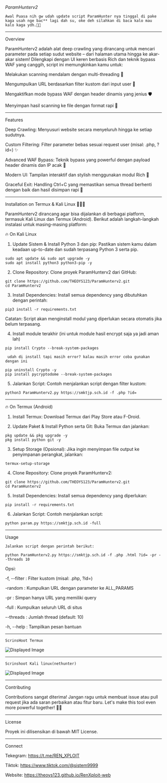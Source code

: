 *ParamHunterv2*

`Awal Puasa nih gw udah update script ParamHunter nya tinggal di pake kaga usah nge bac** lagi dah su, oke deh silahkan di baca kalo mau kalo kaga ydh.🥰🗿`

---

Overview

ParamHunterv2 adalah alat deep crawling yang dirancang untuk mencari parameter pada setiap sudut website – dari halaman utama hingga ke akar-akar sistem! Dilengkapi dengan UI keren berbasis Rich dan teknik bypass WAF yang canggih, script ini memungkinkan kamu untuk:

Melakukan scanning mendalam dengan multi-threading 🧵

Mengumpulkan URL berdasarkan filter kustom dari input user 🎯

Mengaktifkan mode bypass WAF dengan header dinamis yang jenius 🛡️

Menyimpan hasil scanning ke file dengan format rapi 📂



---

Features

Deep Crawling: Menyusuri website secara menyeluruh hingga ke setiap sudutnya.

Custom Filtering: Filter parameter bebas sesuai request user (misal: .php, ?id=) ✨

Advanced WAF Bypass: Teknik bypass yang powerful dengan payload header dinamis dan IP acak 🤖

Modern UI: Tampilan interaktif dan stylish menggunakan modul Rich 🎨

Graceful Exit: Handling Ctrl+C yang memastikan semua thread berhenti dengan baik dan hasil disimpan rapi 🚦



---

Installation on Termux & Kali Linux 🗿🗿🗿

ParamHunterv2 dirancang agar bisa dijalankan di berbagai platform, termasuk Kali Linux dan Termux (Android). Berikut adalah langkah-langkah instalasi untuk masing-masing platform:

🔥 On Kali Linux

1. Update Sistem & Install Python 3 dan pip:
Pastikan sistem kamu dalam keadaan up-to-date dan sudah terpasang Python 3 serta pip.
```
sudo apt update && sudo apt upgrade -y
sudo apt install python3 python3-pip -y
```

2. Clone Repository:
Clone proyek ParamHunterv2 dari GitHub:
```
git clone https://github.com/THEOYS123/ParamHunterv2.git
cd ParamHunterv2
```

3. Install Dependencies:
Install semua dependency yang dibutuhkan dengan perintah:

```
pip3 install -r requirements.txt
```

Catatan: Script akan menginstall modul yang diperlukan secara otomatis jika belum terpasang.

4. Install module terakhir (ini untuk module hasil encrypt saja ya jadi aman lah)

```
pip install Crypto --break-system-packages
```

` udah di install tapi masih error? kalau masih error coba gunakan dengan ini`

```
pip uninstall Crypto -y
pip install pycryptodome --break-system-packages
```
5. Jalankan Script:
Contoh menjalankan script dengan filter kustom:

```
python3 ParamHunterv2.py https://smktjp.sch.id -f .php ?id=
```

---

🔥 On Termux (Android)

1. Install Termux:
Download Termux dari Play Store atau F-Droid.


2. Update Paket & Install Python serta Git:
Buka Termux dan jalankan:
```
pkg update && pkg upgrade -y
pkg install python git -y
```


3. Setup Storage (Opsional):
Jika ingin menyimpan file output ke penyimpanan perangkat, jalankan:

```
termux-setup-storage
```


4. Clone Repository:
Clone proyek ParamHunterv2:

```
git clone https://github.com/THEOYS123/ParamHunterv2.git
cd ParamHunterv2
```

5. Install Dependencies:
Install semua dependency yang diperlukan:

```
pip install -r requirements.txt
```


6. Jalankan Script:
Contoh menjalankan script:

```
python param.py https://smktjp.sch.id -full
```


---

Usage

`Jalankan script dengan perintah berikut:`

```
python ParamHunterv2.py https://smktjp.sch.id -f .php .html ?id= -pr --threads 10
```

Opsi:

-f, --filter  : Filter kustom (misal: .php, ?id=)

-random       : Kumpulkan URL dengan parameter ke ALL_PARAMS

-pr           : Simpan hanya URL yang memiliki query

-full         : Kumpulkan seluruh URL di situs

--threads     : Jumlah thread (default: 10)

-h, --help    : Tampilkan pesan bantuan



---


`ScrinsHoot Termux`

<!DOCTYPE html>
<html lang="en">
<head>
  <meta charset="UTF-8">
  <meta name="viewport" content="width=device-width, initial-scale=1">
</head>
<body>
  <div class="image-container">
    <img src="https://www.top4top.me/dXlyKGHVWugb18D/preview" alt="Displayed Image">
  </div>
</body>
</html>

---

`Scrinshoot Kali linux(nethunter)`

<!DOCTYPE html>
<html lang="en">
<head>
  <meta charset="UTF-8">
  <meta name="viewport" content="width=device-width, initial-scale=1">
</head>
<body>
  <div class="image-container">
    <img src="https://www.top4top.me/8thgz3EqG9HGyOP/preview" alt="Displayed Image">
  </div>
</body>
</html>

---

Contributing

Contributions sangat diterima! Jangan ragu untuk membuat issue atau pull request jika ada saran perbaikan atau fitur baru.
Let's make this tool even more powerful together! 🗿💪


---

License

Proyek ini dilisensikan di bawah MIT License.


---

Connect

Tekegram: https://t.me/REN_XPLOIT

Tiktok: https://www.tiktok.com/@sistem9999

Website: https://theoys123.github.io/RenXploit-web
